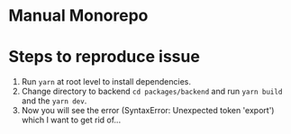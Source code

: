 # Manual Monorepo

# Steps to reproduce issue
1. Run `yarn` at root level to install dependencies.
2. Change directory to backend `cd packages/backend` and run `yarn build` and the `yarn dev`.
3. Now you will see the error (SyntaxError: Unexpected token 'export') which I want to get rid of...